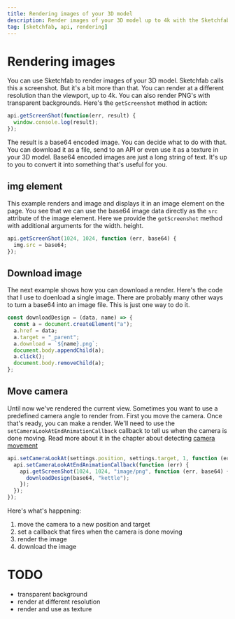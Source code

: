 ```yaml
---
title: Rendering images of your 3D model
description: Render images of your 3D model up to 4k with the Sketchfab API
tag: [sketchfab, api, rendering]
---
```


<script setup>
import CodePenEmbed from '../../components/CodePenEmbed.vue'
</script>

# Rendering images

You can use Sketchfab to render images of your 3D model. Sketchfab calls this a screenshot. But it's a bit more than that. You can render at a different resolution than the viewport, up to 4k. You can also render PNG's with transparent backgrounds. Here's the `getScreenshot` method in action:

```js
api.getScreenShot(function(err, result) {
  window.console.log(result);
});
```

The result is a base64 encoded image. You can decide what to do with that. You can download it as a file, send to an API or even use it as a texture in your 3D model. Base64 encoded images are just a long string of text. It's up to you to convert it into something that's useful for you.

## img element

<CodePenEmbed id="XWoRvJK/67695ee85af0550ed79d436305686b0a" tab="result" />

This example renders and image and displays it in an image element on the page. You see that we can use the base64 image data directly as the `src` attribute of the image element. Here we provide the  `getScreenshot` method with additional arguments for the width. height.

```js
api.getScreenShot(1024, 1024, function (err, base64) {
  img.src = base64;
});
```

## Download image

The next example shows how you can download a render. Here's the code that I use to doenload a single image. There are probably many other ways to turn a base64 into an image file. This is just one way to do it.

```js
const downloadDesign = (data, name) => {
  const a = document.createElement("a");
  a.href = data;
  a.target = "_parent";
  a.download = `${name}.png`;
  document.body.appendChild(a);
  a.click();
  document.body.removeChild(a);
};
```

<CodePenEmbed id="zYywgZZ/033f305912e542231a1a4deb74586bb4" tab="result" />

## Move camera

Until now we've rendered the current view. Sometimes you want to use a predefined camera angle to render from. First you move the camera. Once that's ready, you can make a render. We'll need to use the `setCameraLookAtEndAnimationCallback` callback to tell us when the camera is done moving. Read more about it in the chapter about detecting [camera movement](./camera/index.html/#are-we-moving)

```js
api.setCameraLookAt(settings.position, settings.target, 1, function (err) {
  api.setCameraLookAtEndAnimationCallback(function (err) {
    api.getScreenShot(1024, 1024, "image/png", function (err, base64) {
      downloadDesign(base64, "kettle");
    });
  });
});
```

Here's what's happening:
1. move the camera to a new position and target
2. set a callback that fires when the camera is done moving
3. render the image
4. download the image


<CodePenEmbed id="gOZWVxq/98ceb6dcbc182d43dad5553bd1e134fe" tab="result" />

# TODO

- transparent background
- render at different resolution
- render and use as texture